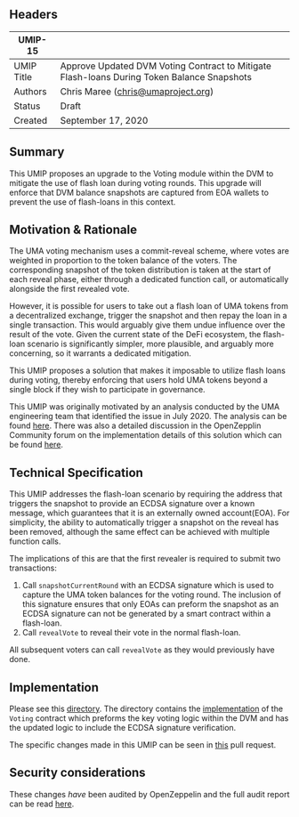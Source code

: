 ## Headers

| UMIP-15    |                                                                                            |
| ---------- | ------------------------------------------------------------------------------------------ |
| UMIP Title | Approve Updated DVM Voting Contract to Mitigate Flash-loans During Token Balance Snapshots |
| Authors    | Chris Maree (chris@umaproject.org)                                                         |
| Status     | Draft                                                                                      |
| Created    | September 17, 2020                                                                         |

## Summary

This UMIP proposes an upgrade to the Voting module within the DVM to mitigate the use of flash loan during voting rounds. This upgrade will enforce that DVM balance snapshots are captured from EOA wallets to prevent the use of flash-loans in this context.

## Motivation & Rationale

The UMA voting mechanism uses a commit-reveal scheme, where votes are weighted in proportion to the token balance of the voters. The corresponding snapshot of the token distribution is taken at the start of each reveal phase, either through a dedicated function call, or automatically alongside the first revealed vote.

However, it is possible for users to take out a flash loan of UMA tokens from a decentralized exchange, trigger the snapshot and then repay the loan in a single transaction. This would arguably give them undue influence over the result of the vote. Given the current state of the DeFi ecosystem, the flash-loan scenario is significantly simpler, more plausible, and arguably more concerning, so it warrants a dedicated mitigation.

This UMIP proposes a solution that makes it imposable to utilize flash loans during voting, thereby enforcing that users hold UMA tokens beyond a single block if they wish to participate in governance.

This UMIP was originally motivated by an analysis conducted by the UMA engineering team that identified the issue in July 2020. The analysis can be found [here](https://docs.google.com/document/d/11ap5q2ga2OaVIV6MLxpRjzbLZTr0xraUIt2DdfcyzWI/edit?usp=sharing). There was also a detailed discussion in the OpenZepplin Community forum on the implementation details of this solution which can be found [here](https://forum.openzeppelin.com/t/erc20snapshot-and-flash-loans-swaps-mints/3094).

## Technical Specification

This UMIP addresses the flash-loan scenario by requiring the address that triggers the snapshot to provide an ECDSA signature over a known message, which guarantees that it is an externally owned account(EOA). For simplicity, the ability to automatically trigger a snapshot on the reveal has been removed, although the same effect can be achieved with multiple function calls.

The implications of this are that the first revealer is required to submit two transactions:

1. Call `snapshotCurrentRound` with an ECDSA signature which is used to capture the UMA token balances for the voting round. The inclusion of this signature ensures that only EOAs can preform the snapshot as an ECDSA signature can not be generated by a smart contract within a flash-loan.
2. Call `revealVote` to reveal their vote in the normal flash-loan.

All subsequent voters can call `revealVote` as they would previously have done.

## Implementation

Please see this [directory](https://github.com/UMAprotocol/protocol/tree/master/packages/core/contracts/oracle). The directory contains the [implementation](https://github.com/UMAprotocol/protocol/blob/master/packages/core/contracts/oracle/implementation/Voting.sol) of the `Voting` contract which preforms the key voting logic within the DVM and has the updated logic to include the ECDSA signature verification.

The specific changes made in this UMIP can be seen in [this](https://github.com/UMAprotocol/protocol/pull/1767) pull request.

## Security considerations

These changes _have_ been audited by OpenZeppelin and the full audit report can be read [here](https://blog.openzeppelin.com/uma-audit-phase-3/).
